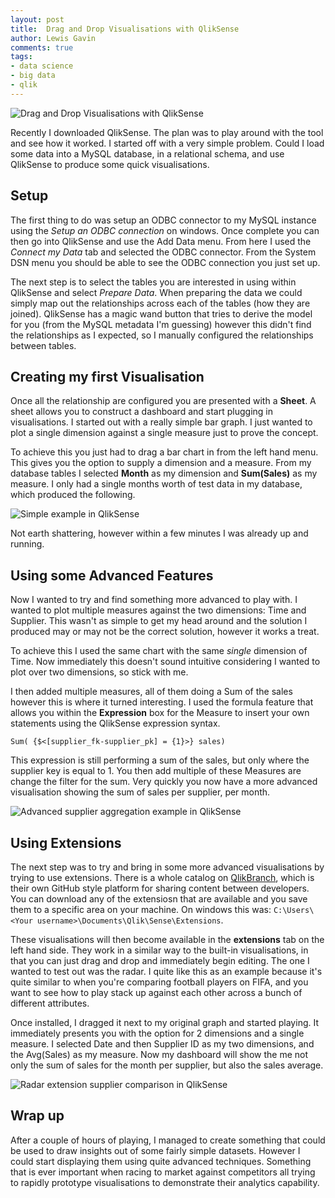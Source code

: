 ```yaml
--- 
layout: post 
title:  Drag and Drop Visualisations with QlikSense
author: Lewis Gavin 
comments: true 
tags: 
- data science
- big data
- qlik
---
```


![Drag and Drop Visualisations with QlikSense](https://www.lewisgavin.co.uk/images/qliksense.jpg)

Recently I downloaded QlikSense. The plan was to play around with the tool and see how it worked. I started off with a very simple problem. Could I load some data into a MySQL database, in a relational schema, and use QlikSense to produce some quick visualisations.

## Setup

The first thing to do was setup an ODBC connector to my MySQL instance using the *Setup an ODBC connection* on windows. Once complete you can then go into QlikSense and use the Add Data menu. From here I used the *Connect my Data* tab and selected the ODBC connector. From the System DSN menu you should be able to see the ODBC connection you just set up.

The next step is to select the tables you are interested in using within QlikSense and select *Prepare Data*. When preparing the data we could simply map out the relationships across each of the tables (how they are joined). QlikSense has a magic wand button that tries to derive the model for you (from the MySQL metadata I'm guessing) however this didn't find the relationships as I expected, so I manually configured the relationships between tables.

## Creating my first Visualisation

Once all the relationship are configured you are presented with a **Sheet**. A sheet allows you to construct a dashboard and start plugging in visualisations. I started out with a really simple bar graph. I just wanted to plot a single dimension against a single measure just to prove the concept. 

To achieve this you just had to drag a bar chart in from the left hand menu. This gives you the option to supply a dimension and a measure. From my database tables I selected **Month** as my dimension and **Sum(Sales)** as my measure. I only had a single months worth of test data in my database, which produced the following.

![Simple example in QlikSense](https://www.lewisgavin.co.uk/images/qlik_simple.jpg)

Not earth shattering, however within a few minutes I was already up and running.

## Using some Advanced Features

Now I wanted to try and find something more advanced to play with. I wanted to plot multiple measures against the two dimensions: Time and Supplier. This wasn't as simple to get my head around and the solution I produced may or may not be the correct solution, however it works a treat. 

To achieve this I used the same chart with the same *single* dimension of Time. Now immediately this doesn't sound intuitive considering I wanted to plot over two dimensions, so stick with me.

I then added multiple measures, all of them doing a Sum of the sales however this is where it turned interesting. I used the formula feature that allows you within the **Expression** box for the Measure to insert your own statements using the QlikSense expression syntax. 

~~~
Sum( {$<[supplier_fk-supplier_pk] = {1}>} sales)
~~~

This expression is still performing a sum of the sales, but only where the supplier key is equal to 1. You then add multiple of these Measures are change the filter for the sum. Very quickly you now have a more advanced visualisation showing the sum of sales per supplier, per month.

![Advanced supplier aggregation example in QlikSense](https://www.lewisgavin.co.uk/images/qlik_advanced.jpg)

## Using Extensions

The next step was to try and bring in some more advanced visualisations by trying to use extensions. There is a whole catalog on [QlikBranch](http://branch.qlik.com/#!/project), which is their own GitHub style platform for sharing content between developers. You can download any of the extensiosn that are available and you save them to a specific area on your machine. On windows this was: `C:\Users\<Your username>\Documents\Qlik\Sense\Extensions`.

These visualisations will then become available in the **extensions** tab on the left hand side. They work in a similar way to the built-in visualisations, in that you can just drag and drop and immediately begin editing. The one I wanted to test out was the radar. I quite like this as an example because it's quite similar to when you're comparing football players on FIFA, and you want to see how to play stack up against each other across a bunch of different attributes.  

Once installed, I dragged it next to my original graph and started playing. It immediately presents you with the option for 2 dimensions and a single measure. I selected Date and then Supplier ID as my two dimensions, and the Avg(Sales) as my measure. Now my dashboard will show the me not only the sum of sales for the month per supplier, but also the sales average.

![Radar extension supplier comparison in QlikSense](https://www.lewisgavin.co.uk/images/qlik_extension.jpg)

## Wrap up

After a couple of hours of playing, I managed to create something that could be used to draw insights out of some fairly simple datasets. However I could start displaying them using quite advanced techniques. Something that is ever important when racing to market against competitors all trying to rapidly prototype visualisations to demonstrate their analytics capability.

